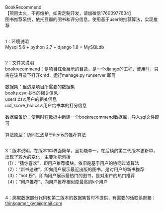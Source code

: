 BookRecommend<br>
【项目太久，不再维护，如需定制开发，请加微信17600977634】<br>
图书推荐系统，依托豆瓣的图书和评分信息，使用基于user的推荐算法，实现推荐<br><br>

1：环境说明<br>
Mysql 5.6 + python 2.7 + django 1.8 + MySQLdb<br><br>

2：文件夹说明<br>
bookrecommend：是项目综合展示的目录，是一个django的工程，使用时，只需在该目录下打开cmd，运行manage.py runserver 即可<br><br>
数据集：里边是项目所需要的数据集<br>
        books.csv:书本的相关信息<br>
		users.csv:用户的相关信息<br>
		uid_score_bid.csv:用户给书本的打分信息<br><br>
数据库备份：使用时在数据中新建一个bookrecommend数据库，导入sql文件即可<br><br>
算法原型：协同过滤基于items的推荐算法<br><br>

3：版本说明，在版本1中界面简单，且功能单一，在后续的第二代版本更新中，出现了较大的变化，主要功能包括<br>
（1）：“猜你喜欢”，即用户推荐模块，依旧是基于用户的协同过滤算法<br>
（2）：“新书速递”，即向用户展示最近出版的图书，是对用户的新书推荐<br>
（3）：“hot 榜”，即向用户展示最热门的图书，是对用户的热门推荐<br>
（4）：“用户推荐”，向用户推荐相似度最高的k个用户<br><br>

4：爬取数据部分代码和第二版本的数据集暂时不提供，有需要的话联系邮箱：thinkgamer_gyt@gmail.com<br>


